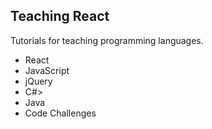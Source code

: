 <body>
<h2>Teaching React</h2>
  
  <p>Tutorials for teaching programming languages.</p>
  <ul>
  <li>React</li>
  <li>JavaScript</li>
   <li>jQuery</li>
  <li>C#></li>
  <li>Java</li>
  <li>Code Challenges</li>
  </ul>
</body>

